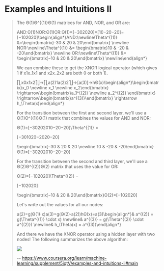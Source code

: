 # Examples and Intuitions II
> 
> The Θ(1)Θ^{(1)}Θ(1) matrices for AND, NOR, and OR are:
> 
> AND:Θ(1)NOR:Θ(1)OR:Θ(1)=[−302020]=[10−20−20]=[−102020]\begin{align*}AND:\newline\Theta^{(1)} &=\begin{bmatrix}-30 & 20 & 20\end{bmatrix} \newline NOR:\newline\Theta^{(1)} &= \begin{bmatrix}10 & -20 & -20\end{bmatrix} \newline OR:\newline\Theta^{(1)} &= \begin{bmatrix}-10 & 20 & 20\end{bmatrix} \newline\end{align*}
> 
> We can combine these to get the XNOR logical operator (which gives 1 if x1x_1x1​ and x2x_2x2​ are both 0 or both 1).
> 
> ⎡⎣x0x1x2⎤⎦→⎡⎣a(2)1a(2)2⎤⎦→[a(3)]→hΘ(x)\begin{align*}\begin{bmatrix}x_0 \newline x_1 \newline x_2\end{bmatrix} \rightarrow\begin{bmatrix}a_1^{(2)} \newline a_2^{(2)} \end{bmatrix} \rightarrow\begin{bmatrix}a^{(3)}\end{bmatrix} \rightarrow h_\Theta(x)\end{align*}
> 
> For the transition between the first and second layer, we'll use a Θ(1)Θ^{(1)}Θ(1) matrix that combines the values for AND and NOR:
> 
> Θ(1)=[−30202010−20−20]\Theta^{(1)} =
> 
> [−301020−2020−20]
> 
> \begin{bmatrix}-30 & 20 & 20 \newline 10 & -20 & -20\end{bmatrix}Θ(1)=[−30​20​2010​−20​−20​]
> 
> For the transition between the second and third layer, we'll use a Θ(2)Θ^{(2)}Θ(2) matrix that uses the value for OR:
> 
> Θ(2)=[−102020]\Theta^{(2)} =
> 
> [−102020]
> 
> \begin{bmatrix}-10 & 20 & 20\end{bmatrix}Θ(2)=[−10​20​20​]
> 
> Let's write out the values for all our nodes:
> 
> a(2)=g(Θ(1)⋅x)a(3)=g(Θ(2)⋅a(2))hΘ(x)=a(3)\begin{align*}& a^{(2)} = g(\Theta^{(1)} \cdot x) \newline& a^{(3)} = g(\Theta^{(2)} \cdot a^{(2)}) \newline& h_\Theta(x) = a^{(3)}\end{align*}
> 
> And there we have the XNOR operator using a hidden layer with two nodes! The following summarizes the above algorithm:
> 
> ![](https://d3c33hcgiwev3.cloudfront.net/imageAssetProxy.v1/rag_zbGqEeaSmhJaoV5QvA_52c04a987dcb692da8979a2198f3d8d7_Screenshot-2016-11-23-10.28.41.png?expiry=1592524800000&hmac=fP7B0b2d6xGt0sJYd_Gi4JIl-6U99W5a8QIig1v45nI)
>
> -- https://www.coursera.org/learn/machine-learning/supplement/5iqtV/examples-and-intuitions-ii#main
